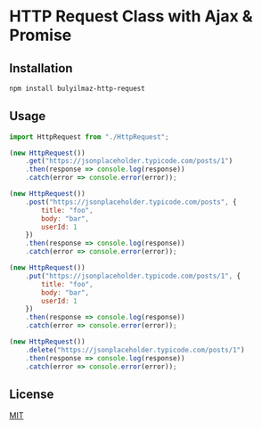 # HTTP Request Class with Ajax & Promise

## Installation


```bash
npm install bulyilmaz-http-request
```

## Usage

```javascript
import HttpRequest from "./HttpRequest";

(new HttpRequest())
    .get("https://jsonplaceholder.typicode.com/posts/1")
    .then(response => console.log(response))
    .catch(error => console.error(error));

(new HttpRequest())
    .post("https://jsonplaceholder.typicode.com/posts", {
        title: "foo",
        body: "bar",
        userId: 1
    })
    .then(response => console.log(response))
    .catch(error => console.error(error));

(new HttpRequest())
    .put("https://jsonplaceholder.typicode.com/posts/1", {
        title: "foo",
        body: "bar",
        userId: 1
    })
    .then(response => console.log(response))
    .catch(error => console.error(error));

(new HttpRequest())
    .delete("https://jsonplaceholder.typicode.com/posts/1")
    .then(response => console.log(response))
    .catch(error => console.error(error));

```

## License
[MIT](https://choosealicense.com/licenses/mit/)